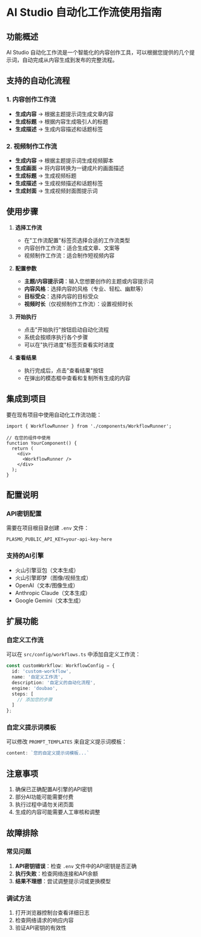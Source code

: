 # AI Studio 自动化工作流使用指南

## 功能概述

AI Studio 自动化工作流是一个智能化的内容创作工具，可以根据您提供的几个提示词，自动完成从内容生成到发布的完整流程。

## 支持的自动化流程

### 1. 内容创作工作流
- **生成内容** → 根据主题提示词生成文章内容
- **生成标题** → 根据内容生成吸引人的标题
- **生成描述** → 生成内容描述和话题标签

### 2. 视频制作工作流
- **生成内容** → 根据主题提示词生成视频脚本
- **生成画面** → 将内容转换为一键成片的画面描述
- **生成标题** → 生成视频标题
- **生成描述** → 生成视频描述和话题标签
- **生成封面** → 生成视频封面图提示词

## 使用步骤

1. **选择工作流**
   - 在"工作流配置"标签页选择合适的工作流类型
   - 内容创作工作流：适合生成文章、文案等
   - 视频制作工作流：适合制作短视频内容

2. **配置参数**
   - **主题/内容提示词**：输入您想要创作的主题或内容提示词
   - **内容风格**：选择内容的风格（专业、轻松、幽默等）
   - **目标受众**：选择内容的目标受众
   - **视频时长**（仅视频制作工作流）：设置视频时长

3. **开始执行**
   - 点击"开始执行"按钮启动自动化流程
   - 系统会按顺序执行各个步骤
   - 可以在"执行进度"标签页查看实时进度

4. **查看结果**
   - 执行完成后，点击"查看结果"按钮
   - 在弹出的模态框中查看和复制所有生成的内容

## 集成到项目

要在现有项目中使用自动化工作流功能：

```tsx
import { WorkflowRunner } from './components/WorkflowRunner';

// 在您的组件中使用
function YourComponent() {
  return (
    <div>
      <WorkflowRunner />
    </div>
  );
}
```

## 配置说明

### API密钥配置
需要在项目根目录创建 `.env` 文件：

```
PLASMO_PUBLIC_API_KEY=your-api-key-here
```

### 支持的AI引擎
- 火山引擎豆包（文本生成）
- 火山引擎即梦（图像/视频生成）
- OpenAI（文本/图像生成）
- Anthropic Claude（文本生成）
- Google Gemini（文本生成）

## 扩展功能

### 自定义工作流
可以在 `src/config/workflows.ts` 中添加自定义工作流：

```typescript
const customWorkflow: WorkflowConfig = {
  id: 'custom-workflow',
  name: '自定义工作流',
  description: '自定义的自动化流程',
  engine: 'doubao',
  steps: [
    // 添加您的步骤
  ]
};
```

### 自定义提示词模板
可以修改 `PROMPT_TEMPLATES` 来自定义提示词模板：

```typescript
content: `您的自定义提示词模板...`
```

## 注意事项

1. 确保已正确配置AI引擎的API密钥
2. 部分AI功能可能需要付费
3. 执行过程中请勿关闭页面
4. 生成的内容可能需要人工审核和调整

## 故障排除

### 常见问题
1. **API密钥错误**：检查 `.env` 文件中的API密钥是否正确
2. **执行失败**：检查网络连接和API余额
3. **结果不理想**：尝试调整提示词或更换模型

### 调试方法
1. 打开浏览器控制台查看详细日志
2. 检查网络请求的响应内容
3. 验证API密钥的有效性